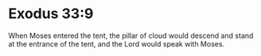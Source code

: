 # Exodus 33:9

When Moses entered the tent, the pillar of cloud would descend and stand at the entrance of the tent, and the Lord would speak with Moses.

